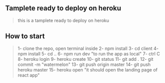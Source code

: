 ## Tamplete ready to deploy on heroku ##
  > this is a tamplete ready to deploy on heroku


  ## How to start ##
  > 1- clone the repo, open terminal inside
  > 2- npm install
  > 3- cd client
  > 4- npm install
  > 5- cd ..
  > 6- npm run dev "to run the app as local"
  > 7- ctrl C
  > 8- heroku login
  > 9- heroku create
  > 10- git status
  > 11- git add .
  > 12- git commit -m "watermelon"
  > 13- git push origin master
  > 14- git push heroku master
  > 15- heroku open "it should open the landing page of react app"
  
